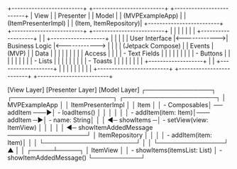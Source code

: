 +-------------------------+           +-------------------------+           +-------------------------+
|         View            |           |        Presenter         |           |         Model           |
|     (MVPExampleApp)     |           |    (ItemPresenterImpl)   |           |    (Item, ItemRepository)|
+-------------------------+           +-------------------------+           +-------------------------+
|                         |           |                         |           |                         |
|  +-------------------+  |           |  +-------------------+  |           |                         |
|  | User Interface    |<------------>|   Business Logic    |<------------> |                         |
|  | (Jetpack Compose) |  |   Events  |       (MVP)         |   |  Data     |                         |
|  |                   |  |           |                     |   |  Access   |                         |
|  |   - Text Fields   |  |           |                     |   |           |                         |
|  |   - Buttons       |  |           |                     |   |           |                         |
|  |   - Lists         |  |           |                     |   |           |                         |
|  |   - Toasts        |  |           |                     |   |           |                         |
|  +-------------------+  |           |  +-------------------+  |           |                         |
|                         |           |                         |           |                         |
+-------------------------+           +-------------------------+           +-------------------------+


[View Layer]                       [Presenter Layer]                    [Model Layer]
┌───────────────┐                 ┌───────────────────────┐            ┌─────────────────────┐
│ MVPExampleApp │                 │   ItemPresenterImpl    │           │        Item         │
│  - Composables│ ── addItem ───▶│  - loadItems()        │            │                     │
│               │                 │  - addItem(item: Item)│─── addItem ─▶│    - name: String│
│               │  ◀─ showItems ─│  - setView(view: ItemView) │       │                     │
│               │  ◀─ showItemAddedMessage ──────────────────┘        │   ItemRepository    │
│               │                                                      │  - addItem(item: Item)│
│               │                                                      └─────────────────────┘
│               │
└───────────────┘
      ▲
      │
      │
┌─────┴─────┐
│ ItemView  │
│ - showItems(itemsList: List<Item>)
│ - showItemAddedMessage()
└───────────┘
